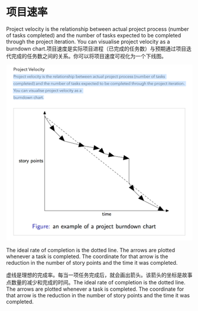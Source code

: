 # 项目速率

Project velocity is the relationship between actual project process (number of tasks completed) and the number of tasks expected to be completed through the project iteration. You can visualise project velocity as a burndown chart.项目速度是实际项目进程（已完成的任务数）与预期通过项目迭代完成的任务数之间的关系。你可以将项目速度可视化为一个下线图。

![](/static/2021-04-28-10-44-42.png)

The ideal rate of completion is the dotted line. The arrows are plotted whenever a task is completed. The coordinate for that arrow is the reduction in the number of story points and the time it was completed.

虚线是理想的完成率。每当一项任务完成后，就会画出箭头。该箭头的坐标是故事点数量的减少和完成的时间。The ideal rate of completion is the dotted line. The arrows are plotted whenever a task is completed. The coordinate for that arrow is the reduction in the number of story points and the time it was completed.